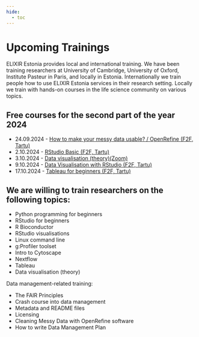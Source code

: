 ```yaml
---
hide:
  - toc
---
```

# Upcoming Trainings

ELIXIR Estonia provides local and international training. We have been training
researchers at University of Cambridge, University of Oxford, Institute Pasteur
in Paris, and locally in Estonia. Internationally we train people how to use
ELIXIR Estonia services in their research setting. Locally we train with
hands-on courses in the life science community on various topics.

## Free courses for the second part of the year 2024

* 24.09.2024 - [How to make your messy data usable? / OpenRefine (F2F, Tartu)](https://elixir.ut.ee/news/2024/08/22/OpenRefine_data_cleaning/)
* 2.10.2024 - [RStudio Basic (F2F, Tartu)](https://elixir.ut.ee/news/2024/09/04/RStudio_basic/)
* 3.10.2024 - [Data visualisation (theory)(Zoom)](https://elixir.ut.ee/news/2024/09/04/Data_visualisation_theory_oct/)
* 9.10.2024 - [Data Visualisation with RStudio (F2F, Tartu)](https://elixir.ut.ee/news/2024/09/09/Data_visualisation_with_RStudio/)
* 17.10.2024 - [Tableau for beginners (F2F, Tartu)](https://elixir.ut.ee/news/2024/09/09/Tableau_oct/)

## We are willing to train researchers on the following topics:

* Python programming for beginners
* RStudio for beginners
* R Bioconductor
* RStudio visualisations
* Linux command line
* g:Profiler toolset
* Intro to Cytoscape
* Nextflow
* Tableau
* Data visualisation (theory)

Data management-related training:

* The FAIR Principles
* Crash course into data management
* Metadata and README files
* Licensing
* Cleaning Messy Data with OpenRefine software
* How to write Data Management Plan
